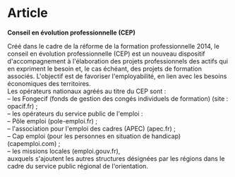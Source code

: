# Article

  
**Conseil en évolution professionnelle (CEP)**  


 Créé dans le cadre de la réforme de la formation professionnelle 2014, le conseil en évolution professionnelle (CEP) est un nouveau dispositif d'accompagnement à l'élaboration des projets professionnels des actifs qui en expriment le besoin et, le cas échéant, des projets de formation associés. L'objectif est de favoriser l'employabilité, en lien avec les besoins économiques des territoires.  
 Les opérateurs nationaux agréés au titre du CEP sont :  
 – les Fongecif (fonds de gestion des congés individuels de formation) (site : opacif.fr) ;  
 – les opérateurs du service public de l'emploi :  
 – Pôle emploi (pole-emploi.fr) ;  
 – l'association pour l'emploi des cadres (APEC) (apec.fr) ;  
 – Cap emploi (pour les personnes en situation de handicap) (capemploi.com) ;  
 – les missions locales (emploi.gouv.fr),  
 auxquels s'ajoutent les autres structures désignées par les régions dans le cadre du service public régional de l'orientation.  


